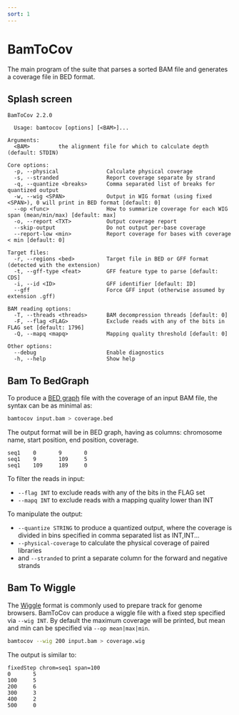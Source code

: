 ```yaml
---
sort: 1
---
```


# BamToCov

The main program of the suite that parses a sorted BAM file and
generates a coverage file in BED format.

## Splash screen

```text
BamToCov 2.2.0

  Usage: bamtocov [options] [<BAM>]...

Arguments:                                                                                                                                                 
  <BAM>         the alignment file for which to calculate depth (default: STDIN)

Core options:
  -p, --physical               Calculate physical coverage
  -s, --stranded               Report coverage separate by strand
  -q, --quantize <breaks>      Comma separated list of breaks for quantized output
  -w, --wig <SPAN>             Output in WIG format (using fixed <SPAN>), 0 will print in BED format [default: 0]
  --op <func>                  How to summarize coverage for each WIG span (mean/min/max) [default: max]
  -o, --report <TXT>           Output coverage report
  --skip-output                Do not output per-base coverage
  --report-low <min>           Report coverage for bases with coverage < min [default: 0]

Target files:
  -r, --regions <bed>          Target file in BED or GFF format (detected with the extension)
  -t, --gff-type <feat>        GFF feature type to parse [default: CDS]
  -i, --id <ID>                GFF identifier [default: ID]
  --gff                        Force GFF input (otherwise assumed by extension .gff)

BAM reading options:
  -T, --threads <threads>      BAM decompression threads [default: 0]
  -F, --flag <FLAG>            Exclude reads with any of the bits in FLAG set [default: 1796]
  -Q, --mapq <mapq>            Mapping quality threshold [default: 0]

Other options:
  --debug                      Enable diagnostics
  -h, --help                   Show help
```

## Bam To BedGraph

To produce a [BED graph](https://genome.ucsc.edu/goldenPath/help/bedgraph.html)
file with the coverage of an input BAM file, the syntax can be as minimal as:

```bash
bamtocov input.bam > coverage.bed
```

The output format will be in BED graph, having as columns: chromosome name, start position, end position, coverage.

```text
seq1    0       9       0
seq1    9       109     5
seq1    109     189     0
```

To filter the reads in input:

* `--flag INT` to exclude reads with any of the bits in the FLAG set
* `--mapq INT` to exclude reads with a mapping quality lower than INT

To manipulate the output:

* `--quantize STRING` to produce a quantized output, where the coverage is divided in bins specified in comma separated list as INT,INT...
* `--physical-coverage` to calculate the physical coverage of paired libraries
* and `--stranded` to print a separate column for the forward and negative strands

## Bam To Wiggle

The [Wiggle](https://genome.ucsc.edu/goldenPath/help/wiggle.html) format is commonly used to prepare
track for genome browsers.
BamToCov can produce a wiggle file with a fixed step specified via `--wig INT`. 
By default the maximum coverage will be printed, but mean and min can be specified via `--op mean|max|min`.

```bash
bamtocov --wig 200 input.bam > coverage.wig
```

The output is similar to:

```text
fixedStep chrom=seq1 span=100
0       5
100     5
200     6
300     3
400     2
500     0
```